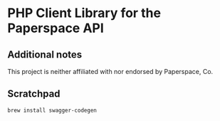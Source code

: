 # PHP Client Library for the Paperspace API



## Additional notes

This project is neither affiliated with nor endorsed by Paperspace, Co.


## Scratchpad

    brew install swagger-codegen

